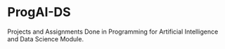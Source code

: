# ProgAI-DS
Projects and Assignments Done in Programming for Artificial Intelligence and Data Science Module.
